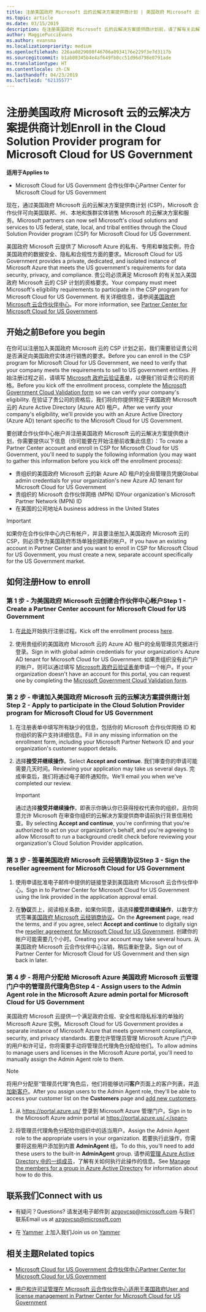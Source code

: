 ```yaml
---
title: 注册美国政府 Microsoft 云的云解决方案提供商计划 | 美国政府 Microsoft 云合作伙伴中心
ms.topic: article
ms.date: 03/15/2019
description: 在注册美国政府 Microsoft 云的云解决方案提供商计划前，请了解有关云解决方案提供商计划要求的详细信息。
author: MaggiePucciEvans
ms.author: evansma
ms.localizationpriority: medium
ms.openlocfilehash: 226aa0829080f46706a0934176e229f3e7d3117b
ms.sourcegitcommit: b1ab80345b4e4af649fb8cc51d96d798e0791ade
ms.translationtype: HT
ms.contentlocale: zh-CN
ms.lasthandoff: 04/23/2019
ms.locfileid: "62135577"
---
```

# <a name="enroll-in-the-cloud-solution-provider-program-for-microsoft-cloud-for-us-government"></a><span data-ttu-id="f215a-103">注册美国政府 Microsoft 云的云解决方案提供商计划</span><span class="sxs-lookup"><span data-stu-id="f215a-103">Enroll in the Cloud Solution Provider program for Microsoft Cloud for US Government</span></span>

<span data-ttu-id="f215a-104">**适用于**</span><span class="sxs-lookup"><span data-stu-id="f215a-104">**Applies to**</span></span>

-  <span data-ttu-id="f215a-105">Microsoft Cloud for US Government 合作伙伴中心</span><span class="sxs-lookup"><span data-stu-id="f215a-105">Partner Center for Microsoft Cloud for US Government</span></span>

<span data-ttu-id="f215a-106">现在，通过美国政府 Microsoft 云的云解决方案提供商计划 (CSP)，Microsoft 合作伙伴可向美国联邦、州、本地和族群实体销售 Microsoft 的云解决方案和服务。</span><span class="sxs-lookup"><span data-stu-id="f215a-106">Microsoft partners can now sell Microsoft's cloud solutions and services to US federal, state, local, and tribal entities through the Cloud Solution Provider program (CSP) for Microsoft Cloud for US Government.</span></span> 

<span data-ttu-id="f215a-107">美国政府 Microsoft 云提供了 Microsoft Azure 的私有、专用和单独实例，符合美国政府的数据安全、隐私和合规性方面的要求。</span><span class="sxs-lookup"><span data-stu-id="f215a-107">Microsoft Cloud for US Government provides a private, dedicated, and isolated instance of Microsoft Azure that meets the US government's requirements for data security, privacy, and compliance.</span></span> <span data-ttu-id="f215a-108">贵公司必须满足 Microsoft 的有关加入美国政府 Microsoft 云的 CSP 计划的资格要求。</span><span class="sxs-lookup"><span data-stu-id="f215a-108">Your company must meet Microsoft's eligibility requirements to participate in the CSP program for Microsoft Cloud for US Government.</span></span> <span data-ttu-id="f215a-109">有关详细信息，请参阅[美国政府 Microsoft 云合作伙伴中心](partner-center-for-microsoft-us-govt-cloud.md)。</span><span class="sxs-lookup"><span data-stu-id="f215a-109">For more information, see [Partner Center for Microsoft Cloud for US Government](partner-center-for-microsoft-us-govt-cloud.md).</span></span>

## <a name="before-you-begin"></a><span data-ttu-id="f215a-110">开始之前</span><span class="sxs-lookup"><span data-stu-id="f215a-110">Before you begin</span></span>

<span data-ttu-id="f215a-111">在你可以注册加入美国政府 Microsoft 云的 CSP 计划之前，我们需要验证贵公司是否满足向美国政府实体进行销售的要求。</span><span class="sxs-lookup"><span data-stu-id="f215a-111">Before you can enroll in the CSP program for Microsoft Cloud for US Government, we need to verify that your company meets the requirements to sell to US government entities.</span></span> <span data-ttu-id="f215a-112">开始注册过程之前，请填写 [Microsoft 政府云验证表单](https://azuregov.microsoft.com/csp)，以便我们验证贵公司的资格。</span><span class="sxs-lookup"><span data-stu-id="f215a-112">Before you kick off the enrollment process, complete the [Microsoft Government Cloud Validation form](https://azuregov.microsoft.com/csp) so we can verify your company's eligibility.</span></span> <span data-ttu-id="f215a-113">在验证了贵公司的资格后，我们将向你提供特定于美国政府 Microsoft 云的 Azure Active Directory (Azure AD) 租户。</span><span class="sxs-lookup"><span data-stu-id="f215a-113">After we verify your company's eligibility, we'll provide you with an Azure Active Directory (Azure AD) tenant specific to the Microsoft Cloud for US Government.</span></span>  

<span data-ttu-id="f215a-114">要创建合作伙伴中心帐户并注册美国政府 Microsoft 云的云解决方案提供商计划，你需要提供以下信息（你可能要在开始注册前收集此信息）：</span><span class="sxs-lookup"><span data-stu-id="f215a-114">To create a Partner Center account and enroll in CSP for Microsoft Cloud for US Government, you'll need to supply the following information (you may want to gather this information before you kick off the enrollment process):</span></span>

-  <span data-ttu-id="f215a-115">贵组织的美国政府 Microsoft 云的新 Azure AD 租户的全局管理员凭据</span><span class="sxs-lookup"><span data-stu-id="f215a-115">Global admin credentials for your organization's new Azure AD tenant for Microsoft Cloud for US Government</span></span>
-  <span data-ttu-id="f215a-116">贵组织的 Microsoft 合作伙伴网络 (MPN) ID</span><span class="sxs-lookup"><span data-stu-id="f215a-116">Your organization's Microsoft Partner Network (MPN) ID</span></span> 
-  <span data-ttu-id="f215a-117">在美国的公司地址</span><span class="sxs-lookup"><span data-stu-id="f215a-117">A business address in the United States</span></span>

> [!IMPORTANT]  
> <span data-ttu-id="f215a-118">如果你在合作伙伴中心内已有帐户，并且要注册加入美国政府 Microsoft 云的 CSP，则必须专为美国政府市场单独创建新的帐户。</span><span class="sxs-lookup"><span data-stu-id="f215a-118">If you have an existing account in Partner Center and you want to enroll in CSP for Microsoft Cloud for US Government, you must create a new, separate account specifically for the US Government market.</span></span>

## <a name="how-to-enroll"></a><span data-ttu-id="f215a-119">如何注册</span><span class="sxs-lookup"><span data-stu-id="f215a-119">How to enroll</span></span> 

### <a name="step-1---create-a-partner-center-account-for-microsoft-cloud-for-us-government"></a><span data-ttu-id="f215a-120">第 1 步 - 为美国政府 Microsoft 云创建合作伙伴中心帐户</span><span class="sxs-lookup"><span data-stu-id="f215a-120">Step 1 - Create a Partner Center account for Microsoft Cloud for US Government</span></span>

1.  <span data-ttu-id="f215a-121">在[此处](https://partnercenter.microsoft.com/register/resellerusgjoinnow)开始执行注册过程。</span><span class="sxs-lookup"><span data-stu-id="f215a-121">Kick off the enrollment process [here](https://partnercenter.microsoft.com/register/resellerusgjoinnow).</span></span> 

2.  <span data-ttu-id="f215a-122">使用贵组织的美国政府 Microsoft 云的 Azure AD 租户的全局管理员凭据进行登录。</span><span class="sxs-lookup"><span data-stu-id="f215a-122">Sign in with global admin credentials for your organization's Azure AD tenant for Microsoft Cloud for US Government.</span></span> <span data-ttu-id="f215a-123">如果贵组织没有此门户的帐户，则可以通过填写 [Microsoft 政府云验证表单](https://azuregov.microsoft.com/csp)申请一个帐户。</span><span class="sxs-lookup"><span data-stu-id="f215a-123">If your organization doesn't have an account for this portal, you can request one by completing the [Microsoft Government Cloud Validation form](https://azuregov.microsoft.com/csp).</span></span>


### <a name="step-2---apply-to-participate-in-the-cloud-solution-provider-program-for-microsoft-cloud-for-us-government"></a><span data-ttu-id="f215a-124">第 2 步 - 申请加入美国政府 Microsoft 云的云解决方案提供商计划</span><span class="sxs-lookup"><span data-stu-id="f215a-124">Step 2 - Apply to participate in the Cloud Solution Provider program for Microsoft Cloud for US Government</span></span>

1.  <span data-ttu-id="f215a-125">在注册表单中填写所有缺少的信息，包括你的 Microsoft 合作伙伴网络 ID 和你组织的客户支持详细信息。</span><span class="sxs-lookup"><span data-stu-id="f215a-125">Fill in any missing information on the enrollment form, including your Microsoft Partner Network ID and your organization's customer support details.</span></span> 

2.  <span data-ttu-id="f215a-126">选择**接受并继续操作**。</span><span class="sxs-lookup"><span data-stu-id="f215a-126">Select **Accept and continue**.</span></span> <span data-ttu-id="f215a-127">我们审查你的申请可能需要几天时间。</span><span class="sxs-lookup"><span data-stu-id="f215a-127">Reviewing your application may take us several days.</span></span> <span data-ttu-id="f215a-128">完成审查后，我们将通过电子邮件通知你。</span><span class="sxs-lookup"><span data-stu-id="f215a-128">We'll email you when we've completed our review.</span></span>

    > [!IMPORTANT]  
    > <span data-ttu-id="f215a-129">通过选择**接受并继续操作**，即表示你确认你已获得授权代表你的组织，且你同意允许 Microsoft 在审查你组织的云解决方案提供商申请前执行背景信用检查。</span><span class="sxs-lookup"><span data-stu-id="f215a-129">By selecting **Accept and continue**, you're confirming that you're authorized to act on your organization's behalf, and you're agreeing to allow Microsoft to run a background credit check before reviewing your organization's Cloud Solution Provider application.</span></span>


### <a name="step-3---sign-the-reseller-agreement-for-microsoft-cloud-for-us-government"></a><span data-ttu-id="f215a-130">第 3 步 - 签署美国政府 Microsoft 云经销商协议</span><span class="sxs-lookup"><span data-stu-id="f215a-130">Step 3 - Sign the reseller agreement for Microsoft Cloud for US Government</span></span>

1. <span data-ttu-id="f215a-131">使用申请批准电子邮件中提供的链接登录到美国政府 Microsoft 云合作伙伴中心。</span><span class="sxs-lookup"><span data-stu-id="f215a-131">Sign in to Partner Center for Microsoft Cloud for US Government using the link provided in the application approval email.</span></span> 

2. <span data-ttu-id="f215a-132">在**协议**页上，阅读相关条款，如果你同意，请选择**接受并继续操作**，以数字方式签署[美国政府 Microsoft 云经销商协议](https://go.microsoft.com/fwlink/p/?linkid=843364)。</span><span class="sxs-lookup"><span data-stu-id="f215a-132">On the **Agreement** page, read the terms, and if you agree, select **Accept and continue** to digitally sign the [reseller agreement for Microsoft Cloud for US Government](https://go.microsoft.com/fwlink/p/?linkid=843364).</span></span> <span data-ttu-id="f215a-133">创建你的帐户可能需要几个小时。</span><span class="sxs-lookup"><span data-stu-id="f215a-133">Creating your account may take several hours.</span></span> <span data-ttu-id="f215a-134">从美国政府 Microsoft 云合作伙伴中心注销，稍后重新登录。</span><span class="sxs-lookup"><span data-stu-id="f215a-134">Sign out of Partner Center for Microsoft Cloud for US Government and then sign back in later.</span></span>


### <a name="step-4---assign-users-to-the-admin-agent-role-in-the-microsoft-azure-admin-portal-for-microsoft-cloud-for-us-government"></a><span data-ttu-id="f215a-135">第 4 步 - 将用户分配给 Microsoft Azure 美国政府 Microsoft 云管理门户中的管理员代理角色</span><span class="sxs-lookup"><span data-stu-id="f215a-135">Step 4 - Assign users to the Admin Agent role in the Microsoft Azure admin portal for Microsoft Cloud for US Government</span></span>

<span data-ttu-id="f215a-136">美国政府 Microsoft 云提供一个满足政府合规、安全性和隐私标准的单独的 Microsoft Azure 实例。</span><span class="sxs-lookup"><span data-stu-id="f215a-136">Microsoft Cloud for US Government provides a separate instance of Microsoft Azure that meets government compliance, security, and privacy standards.</span></span> <span data-ttu-id="f215a-137">若要允许管理员管理 Microsoft Azure 门户中的用户和许可证，你将需要手动将管理员代理角色分配给他们。</span><span class="sxs-lookup"><span data-stu-id="f215a-137">To allow admins to manage users and licenses in the Microsoft Azure portal, you'll need to manually assign the Admin Agent role to them.</span></span>

> [!NOTE]  
> <span data-ttu-id="f215a-138">将用户分配至“管理员代理”角色后，他们将能够访问**客户**页面上的客户列表，并[添加新客户](add-a-new-customer.md)。</span><span class="sxs-lookup"><span data-stu-id="f215a-138">After you assign users to the Admin Agent role, they'll be able to access your customer list on the **Customers** page and [add new customers](add-a-new-customer.md).</span></span>   

1.  <span data-ttu-id="f215a-139">从 https://portal.azure.us/ 登录到 Microsoft Azure 管理门户。</span><span class="sxs-lookup"><span data-stu-id="f215a-139">Sign in to the Microsoft Azure admin portal at https://portal.azure.us/.</span></span>

2.  <span data-ttu-id="f215a-140">将管理员代理角色分配给你组织中的适当用户。</span><span class="sxs-lookup"><span data-stu-id="f215a-140">Assign the Admin Agent role to the appropriate users in your organization.</span></span> <span data-ttu-id="f215a-141">若要执行此操作，你需要将这些用户添加到内置 **AdminAgent** 组。</span><span class="sxs-lookup"><span data-stu-id="f215a-141">To do this, you'll need to add these users to the built-in **AdminAgent** group.</span></span> <span data-ttu-id="f215a-142">请参阅[管理 Azure Active Directory 中的一组成员](https://docs.microsoft.com/azure/active-directory/active-directory-groups-members-azure-portal)，了解有关如何执行此操作的信息。</span><span class="sxs-lookup"><span data-stu-id="f215a-142">See [Manage the members for a group in Azure Active Directory](https://docs.microsoft.com/azure/active-directory/active-directory-groups-members-azure-portal) for information about how to do this.</span></span>
 
## <a name="connect-with-us"></a><span data-ttu-id="f215a-143">联系我们</span><span class="sxs-lookup"><span data-stu-id="f215a-143">Connect with us</span></span>

- <span data-ttu-id="f215a-144">有疑问？</span><span class="sxs-lookup"><span data-stu-id="f215a-144">Questions?</span></span> <span data-ttu-id="f215a-145">请发送电子邮件到 azgovcsp@microsoft.com 与我们联系</span><span class="sxs-lookup"><span data-stu-id="f215a-145">Email us at azgovcsp@microsoft.com</span></span>

- <span data-ttu-id="f215a-146">在 [Yammer](https://www.yammer.com/cloudpartnercommunity/#/threads/inGroup?type=in_group&feedId=11509777&view=all) 上加入我们</span><span class="sxs-lookup"><span data-stu-id="f215a-146">Join us on [Yammer](https://www.yammer.com/cloudpartnercommunity/#/threads/inGroup?type=in_group&feedId=11509777&view=all)</span></span> 

## <a name="related-topics"></a><span data-ttu-id="f215a-147">相关主题</span><span class="sxs-lookup"><span data-stu-id="f215a-147">Related topics</span></span>

-  [<span data-ttu-id="f215a-148">Microsoft Cloud for US Government 合作伙伴中心</span><span class="sxs-lookup"><span data-stu-id="f215a-148">Partner Center for Microsoft Cloud for US Government</span></span>](partner-center-for-microsoft-us-govt-cloud.md)

-  [<span data-ttu-id="f215a-149">用户和许可证管理在 Microsoft 云合作伙伴中心适用于美国政府</span><span class="sxs-lookup"><span data-stu-id="f215a-149">User and license management in Partner Center for Microsoft Cloud for US Government</span></span>](user-management-in-partner-center-for-microsoft-us-govt-cloud.md)


